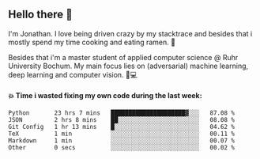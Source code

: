 ## Hello there 👋

I'm Jonathan. I love being driven crazy by my stacktrace and besides that i mostly spend my time cooking and eating ramen. 🍜

Besides that i'm a master student of applied computer science @ Ruhr University Bochum. 
My main focus lies on (adversarial) machine learning, deep learning and computer vision. 🔬💻

#### 💥 Time i wasted fixing my own code during the last week:

<!--START_SECTION:waka-->

```text
Python       23 hrs 7 mins   █████████████████████▓░░░   87.08 %
JSON         2 hrs 8 mins    ██░░░░░░░░░░░░░░░░░░░░░░░   08.08 %
Git Config   1 hr 13 mins    █░░░░░░░░░░░░░░░░░░░░░░░░   04.62 %
TeX          1 min           ░░░░░░░░░░░░░░░░░░░░░░░░░   00.11 %
Markdown     1 min           ░░░░░░░░░░░░░░░░░░░░░░░░░   00.07 %
Other        0 secs          ░░░░░░░░░░░░░░░░░░░░░░░░░   00.02 %
```

<!--END_SECTION:waka-->
